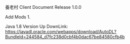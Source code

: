 養老村 Client Document Release 1.0.0

Add Mods
	1. 


Java 1.8 Version Up DownLink:
https://javadl.oracle.com/webapps/download/AutoDL?BundleId=244584_d7fc238d0cbf4b0dac67be84580cfb4b